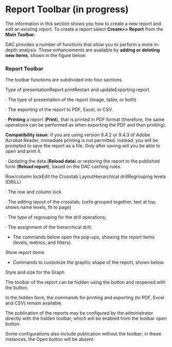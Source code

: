 # Report Toolbar \(in progress\)

The information in this section shows you how to create a new report and edit an existing report. To create a report select **Create&gt;&gt; Report** from the **Main Toolbar.**

DAC provides a number of functions that allow you to perform a more in-depth analysis. These enhancements are available by **adding or deleting new items**, shown in the figure below:

### Report Toolbar

The toolbar functions are subdivided into four sections.

Type of presentationReport printRestart and updateExporting report

·        The type of presentation of the report \(image, table, or both\)

·        The exporting of the report to PDF, Excel, or CSV.

·        **Printing** a report \(**Print**\), that is printed in PDF format \(therefore, the same operations can be performed as when exporting the PDF and then printing\).

**Compatibility issue**: if you are using version 9.4.2 or 9.4.3 of Adobe Acrobat Reader, immediate printing is not permitted. Instead, you will be prompted to save the report as a file. Only after saving will you be able to open and print it.

·        Updating the data \(**Reload data**\) or restoring the report to the published form \(**Reload report**\), based on the DAC caching rules.

Row/column lockEdit the Crosstab LayoutHierarchical drillRegrouping levels \(DRILL\)

·        The row and column lock

·        The editing layout of the crosstab; \(cells grouped together, text at top, shows name levels, fit to page\)

·        The type of regrouping for the drill operations;

·        The assignment of the hierarchical drill;

* The commands below open the pop-ups, showing the report items \(levels, metrics, and filters\).

Show report items

* Commands to customize the graphic shape of the report, shown below:

Style and size for the Graph

The toolbar of the report can be hidden using the button and reopened with the button.

In the hidden form, the commands for printing and exporting \(to PDF, Excel and CSV\) remain available.

The publication of the reports may be configured by the administrator directly with the hidden toolbar, which will be enabled from the toolbar open button.

Some configurations also include publication without the toolbar; in these instances, the Open button will be absent.  


